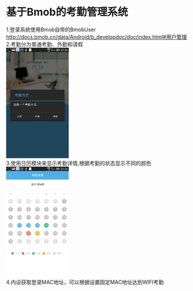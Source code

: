 # 基于Bmob的考勤管理系统<br>
1.登录系统使用Bmob自带的BmobUser<br>
http://docs.bmob.cn/data/Android/b_developdoc/doc/index.html#用户管理<br>
2.考勤分为普通考勤、外勤和请假<br>
<img src="https://github.com/Cassxx/Library/blob/master/Photo/031585FEC080B1FBB7A8D4FD8F02AAC2.jpg" width="170" height="300"/><br>
3.使用日历模块来显示考勤详情,根据考勤的状态显示不同的颜色<br>
<img src="https://github.com/Cassxx/Library/blob/master/Photo/A05EBF9D45C50963451A991FF9DDC7C2.jpg" width="170" height="300"/><br>
4.内设获取登录MAC地址，可以根据设置固定MAC地址达到WIFI考勤
